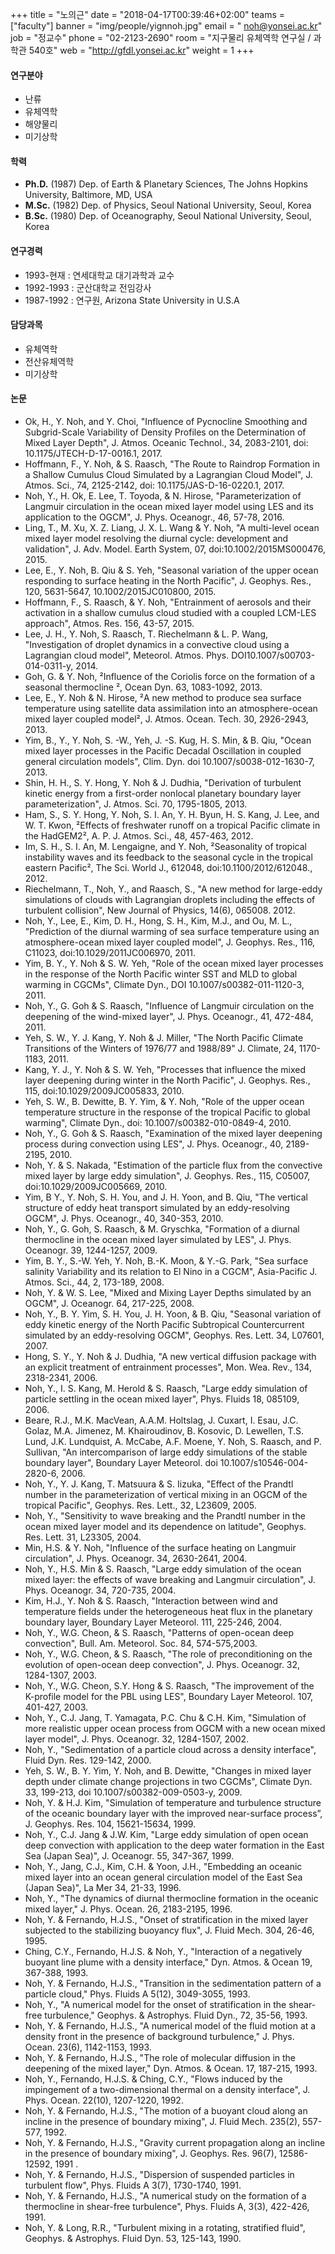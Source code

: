 +++
title = "노의근"
date = "2018-04-17T00:39:46+02:00"
teams = ["faculty"]
banner = "img/people/yignnoh.jpg"
email = " noh@yonsei.ac.kr"
job = "정교수"
phone = "02-2123-2690"
room = "지구물리 유체역학 연구실 / 과학관 540호"
web = "http://gfdl.yonsei.ac.kr"
weight = 1
+++

#### 연구분야
+ 난류
+ 유체역학
+ 해양물리
+ 미기상학

#### 학력
+ **Ph.D.** (1987) Dep. of Earth & Planetary Sciences, The Johns Hopkins University, Baltimore, MD, USA
+ **M.Sc.** (1982) Dep. of Physics, Seoul National University, Seoul, Korea
+ **B.Sc.** (1980) Dep. of Oceanography, Seoul National University, Seoul, Korea

#### 연구경력
+ 1993-현재 : 연세대학교 대기과학과 교수
+ 1992-1993 : 군산대학교 전임강사
+ 1987-1992 : 연구원, Arizona State University in U.S.A

#### 담당과목
+ 유체역학
+ 전산유체역학
+ 미기상학

#### 논문
+ Ok, H., Y. Noh, and Y. Choi, "Influence of Pycnocline Smoothing and Subgrid-Scale Variability of Density Profiles on the Determination of Mixed Layer Depth", J. Atmos. Oceanic Technol., 34, 2083-2101, doi: 10.1175/JTECH-D-17-0016.1, 2017.
+ Hoffmann, F., Y. Noh, & S. Raasch, "The Route to Raindrop Formation in a Shallow Cumulus Cloud Simulated by a Lagrangian Cloud Model", J. Atmos. Sci., 74, 2125-2142, doi: 10.1175/JAS-D-16-0220.1, 2017.
+ Noh, Y., H. Ok, E. Lee, T. Toyoda, & N. Hirose, "Parameterization of Langmuir circulation in the ocean mixed layer model using LES and its application to the OGCM", J. Phys. Oceanogr., 46, 57-78, 2016.
+ Ling, T., M. Xu, X. Z. Liang, J. X. L. Wang & Y. Noh, "A multi-level ocean mixed layer model resolving the diurnal cycle: development and validation", J. Adv. Model. Earth System, 07, doi:10.1002/2015MS000476, 2015.
+ Lee, E., Y. Noh, B. Qiu & S. Yeh, "Seasonal variation of the upper ocean responding to surface heating in the North Pacific", J. Geophys. Res., 120, 5631-5647, 10.1002/2015JC010800, 2015.
+ Hoffmann, F., S. Raasch, & Y. Noh, "Entrainment of aerosols and their activation in a shallow cumulus cloud studied with a coupled LCM-LES approach", Atmos. Res. 156, 43-57, 2015.
+ Lee, J. H., Y. Noh, S. Raasch, T. Riechelmann & L. P. Wang, "Investigation of droplet dynamics in a convective cloud using a Lagrangian cloud model", Meteorol. Atmos. Phys. DOI10.1007/s00703-014-0311-y, 2014.
+ Goh, G. & Y. Noh, ²Influence of the Coriolis force on the formation of a seasonal thermocline ², Ocean Dyn. 63, 1083-1092, 2013.
+ Lee, E., Y. Noh & N. Hirose, ²A new method to produce sea surface temperature using satellite data assimilation into an atmosphere-ocean mixed layer coupled model², J. Atmos. Ocean. Tech. 30, 2926-2943, 2013.
+ Yim, B., Y., Y. Noh, S. -W., Yeh, J. -S. Kug, H. S. Min, & B. Qiu, "Ocean mixed layer processes in the Pacific Decadal Oscillation in coupled general circulation models", Clim. Dyn. doi 10.1007/s0038-012-1630-7, 2013.
+ Shin, H. H., S. Y. Hong, Y. Noh & J. Dudhia, "Derivation of turbulent kinetic energy from a first-order nonlocal planetary boundary layer parameterization", J. Atmos. Sci. 70, 1795-1805, 2013.
+ Ham, S., S. Y. Hong, Y. Noh, S. I. An, Y. H. Byun, H. S. Kang, J. Lee, and W. T. Kwon, ²Effects of freshwater runoff on a tropical Pacific climate in the HadGEM2², A. P. J. Atmos. Sci., 48, 457-463, 2012.
+ Im, S. H., S. I. An, M. Lengaigne, and Y. Noh, ²Seasonality of tropical instability waves and its feedback to the seasonal cycle in the tropical eastern Pacific², The Sci. World J., 612048,  doi:10.1100/2012/612048., 2012.
+ Riechelmann, T., Noh, Y., and Raasch, S., "A new method for large-eddy simulations of clouds with Lagrangian droplets including the effects of turbulent collision", New Journal of Physics, 14(6), 065008. 2012.
+ Noh, Y., Lee, E., Kim, D. H., Hong, S. H., Kim, M.J., and Ou, M. L., "Prediction of the diurnal warming of sea surface temperature using an atmosphere-ocean mixed layer coupled model", J. Geophys. Res., 116, C11023, doi:10.1029/2011JC006970, 2011.
+ Yim, B. Y., Y. Noh & S. W. Yeh, "Role of the ocean mixed layer processes in the response of the North Pacific winter SST and MLD to global warming in CGCMs", Climate Dyn., DOI 10.1007/s00382-011-1120-3, 2011.  
+ Noh, Y., G. Goh & S. Raasch, "Influence of Langmuir circulation on the deepening of the wind-mixed layer", J. Phys. Oceanogr., 41, 472-484, 2011.  
+ Yeh, S. W., Y. J. Kang, Y. Noh & J. Miller, "The North Pacific Climate Transitions of the Winters of 1976/77 and 1988/89" J. Climate, 24, 1170-1183, 2011.  
+ Kang, Y. J., Y. Noh & S. W. Yeh, "Processes that influence the mixed layer deepening during winter in the North Pacific", J. Geophys. Res., 115, doi:10.1029/2009JC005833, 2010.  
+ Yeh, S. W., B. Dewitte, B. Y. Yim, & Y. Noh, "Role of the upper ocean temperature structure in the response of the tropical Pacific to global warming", Climate Dyn., doi: 10.1007/s00382-010-0849-4, 2010.
+ Noh, Y., G. Goh & S. Raasch, "Examination of the mixed layer deepening process during convection using LES", J. Phys. Oceanogr., 40, 2189-2195, 2010.
+ Noh, Y.  & S. Nakada, "Estimation of the particle flux from the convective mixed layer by large eddy simulation", J. Geophys. Res., 115, C05007, doi:10.1029/2009JC005669, 2010.     
+ Yim, B Y., Y. Noh, S. H. You, and J. H. Yoon, and B. Qiu, "The vertical structure of eddy heat transport simulated by an eddy-resolving OGCM", J. Phys. Oceanogr., 40, 340-353, 2010.   
+ Noh, Y., G. Goh, S. Raasch, & M. Gryschka, "Formation of a diurnal thermocline in the ocean mixed layer simulated by LES", J. Phys. Oceanogr. 39, 1244-1257, 2009.  
+ Yim, B. Y., S.-W. Yeh, Y. Noh, B.-K. Moon, & Y.-G. Park, "Sea surface salinity Variability and its relation to El Nino in a CGCM", Asia-Pacific J. Atmos. Sci., 44, 2, 173-189, 2008.  
+ Noh, Y. & W. S. Lee, "Mixed and Mixing Layer Depths simulated by an OGCM", J. Oceanogr. 64, 217-225, 2008.  
+ Noh, Y., B. Y. Yim, S. H. You, J. H. Yoon, & B. Qiu, "Seasonal variation of eddy kinetic energy of the North Pacific Subtropical Countercurrent simulated by an eddy-resolving OGCM", Geophys. Res. Lett. 34, L07601, 2007.  
+ Hong, S. Y., Y. Noh & J. Dudhia, "A new vertical diffusion package with an explicit treatment of entrainment processes", Mon. Wea. Rev., 134, 2318-2341, 2006.    
+ Noh, Y., I. S. Kang, M. Herold & S. Raasch, "Large eddy simulation of particle settling in the ocean mixed layer", Phys. Fluids  18, 085109, 2006.    
+ Beare, R.J., M.K. MacVean, A.A.M. Holtslag, J. Cuxart, I. Esau, J.C. Golaz, M.A. Jimenez, M. Khairoudinov, B. Kosovic, D. Lewellen, T.S. Lund, J.K. Lundquist, A. McCabe, A.F. Moene, Y. Noh, S. Raasch, and P. Sullivan, "An intercomparison of large eddy simulations of the stable boundary layer", Boundary Layer Meteorol. doi 10.1007/s10546-004-2820-6, 2006.   
+ Noh, Y., Y. J. Kang, T. Matsuura & S. Iizuka, "Effect of the Prandtl number in the parameterization of vertical mixing in an OGCM of the tropical Pacific", Geophys. Res. Lett., 32, L23609, 2005.     
+ Noh, Y., "Sensitivity to wave breaking and the Prandtl number in the ocean mixed layer model and its dependence on latitude", Geophys.  Res. Lett. 31, L23305, 2004.     
+ Min, H.S. & Y. Noh, "Influence of the surface heating on Langmuir circulation", J. Phys. Oceanogr. 34, 2630-2641, 2004.   
+ Noh, Y., H.S. Min & S. Raasch, "Large eddy simulation of the ocean mixed layer: the effects of wave breaking and Langmuir circulation", J. Phys. Oceanogr. 34, 720-735, 2004.     
+ Kim, H.J., Y. Noh & S. Raasch, "Interaction between wind and temperature fields under the heterogeneous heat flux in the planetary boundary layer, Boundary Layer Meteorol. 111, 225-246, 2004.     
+ Noh, Y., W.G. Cheon, & S. Raasch, "Patterns of open-ocean deep convection", Bull. Am. Meteorol. Soc. 84, 574-575,2003.
+ Noh, Y., W.G. Cheon, & S. Raasch, "The role of preconditioning on the evolution of open-ocean deep convection", J. Phys. Oceanogr. 32, 1284-1307, 2003.     
+ Noh, Y., W.G. Cheon, S.Y. Hong & S. Raasch, "The improvement of the K-profile model for the PBL using LES", Boundary Layer Meteorol. 107, 401-427, 2003.     
+ Noh, Y., C.J. Jang, T. Yamagata, P.C. Chu & C.H. Kim, "Simulation of more realistic upper ocean process from OGCM with a  new ocean mixed layer model", J. Phys. Oceanogr. 32, 1284-1507, 2002.    
+ Noh, Y., "Sedimentation of a particle cloud across a density interface", Fluid Dyn. Res. 129-142, 2000.     
+ Yeh, S. W., B. Y. Yim, Y. Noh, and B. Dewitte, "Changes in mixed layer depth under climate change projections in two CGCMs", Climate Dyn. 33, 199-213, doi 10.1007/s00382-009-0503-y, 2009.  
+ Noh, Y. & H.J. Kim,  "Simulation of temperature and turbulence structure of the oceanic boundary layer with the improved  near-surface process”, J. Geophys. Res. 104, 15621-15634, 1999.     
+ Noh, Y., C.J. Jang & J.W. Kim, "Large eddy simulation of open ocean deep convection with application to the deep water  formation in the East Sea (Japan Sea)", J. Oceanogr. 55, 347-367, 1999.     
+ Noh, Y., Jang, C.J., Kim, C.H. & Yoon, J.H., "Embedding an oceanic mixed layer into an ocean general circulation model of the  East Sea (Japan Sea)", La Mer 34, 21-33, 1996.
+ Noh, Y., "The dynamics of  diurnal thermocline formation in the oceanic mixed layer," J. Phys. Ocean. 26, 2183-2195,  1996.     
+ Noh, Y. & Fernando, H.J.S., "Onset of stratification in the mixed layer subjected to the stabilizing buoyancy flux", J. Fluid Mech.  304, 26-46, 1995.
+ Ching, C.Y., Fernando, H.J.S. & Noh, Y., "Interaction of a negatively buoyant line plume with a density interface," Dyn. Atmos. &  Ocean  19, 367-388, 1993.
+ Noh, Y. & Fernando, H.J.S., "Transition in the sedimentation pattern of a particle cloud," Phys. Fluids A  5(12), 3049-3055, 1993.     
+ Noh, Y., "A numerical model for the onset of stratification in the shear-free turbulence," Geophys. & Astrophys. Fluid Dyn., 72,  35-56, 1993.     
+ Noh, Y. & Fernando, H.J.S., "A numerical model of the fluid motion at a density front in the presence of background  turbulence," J. Phys. Ocean. 23(6), 1142-1153, 1993.    
+ Noh, Y. & Fernando, H.J.S.,  "The role of molecular diffusion in the deepening of the mixed layer," Dyn. Atmos. & Ocean. 17, 187-215, 1993.
+ Noh, Y., Fernando, H.J.S. & Ching, C.Y., "Flows induced by the impingement of a two-dimensional thermal on a density  interface", J. Phys. Ocean. 22(10), 1207-1220, 1992.     
+ Noh, Y. & Fernando, H.J.S.,  "The motion of a buoyant cloud along an incline in the presence of boundary mixing", J. Fluid  Mech. 235(2), 557-577, 1992.
+ Noh, Y. & Fernando, H.J.S.,  "Gravity current propagation along an incline in the presence of boundary mixing", J. Geophys.  Res. 96(7), 12586-12592, 1991 .
+ Noh, Y. & Fernando, H.J.S.,  "Dispersion of suspended particles in turbulent flow",  Phys. Fluids A  3(7), 1730-1740, 1991.     
+ Noh, Y. & Fernando, H.J.S.,  "A numerical study on the formation of a  thermocline in shear-free turbulence", Phys. Fluids A,  3(3), 422-426, 1991.
+ Noh, Y. & Long, R.R.,  "Turbulent mixing in a rotating, stratified fluid", Geophys. & Astrophys. Fluid Dyn. 53, 125-143, 1990.
